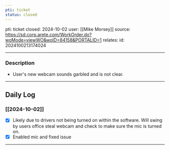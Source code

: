 ```yaml
---
pti: ticket
status: closed
---
```

pti: ticket 
closed: 2024-10-02
user: [[Mike Morsey]]
source: https://sd.corp.arete.com/WorkOrder.do?woMode=viewWO&woID=84158&PORTALID=1 
relates: 
id: 2024100213174024

---
### Description
- User's new webcam sounds garbled and is not clear.
---
## Daily Log
### [[2024-10-02]]
- [x] Likely due to drivers not being turned on within the software. Will swing by users office steal webcam and check to make sure the mic is turned on.
- [x] Enabled mic and fixed issue
---





